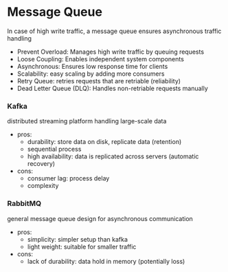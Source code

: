 # Message Queue


In case of high write traffic, a message queue ensures asynchronous traffic handling

* Prevent Overload: Manages high write traffic by queuing requests
* Loose Coupling: Enables independent system components
* Asynchronous: Ensures low response time for clients
* Scalability: easy scaling by adding more consumers
* Retry Queue: retries requests that are retriable (reliability)
* Dead Letter Queue (DLQ): Handles non-retriable requests manually

### Kafka
distributed streaming platform handling large-scale data

* pros:
    * durability: store data on disk, replicate data (retention)
    * sequential process
    * high availability: data is replicated across servers (automatic recovery)
* cons:
    * consumer lag: process delay
    * complexity

### RabbitMQ
general message queue design for asynchronous communication

* pros:
    * simplicity: simpler setup than kafka
    * light weight: suitable for smaller traffic
* cons:
    * lack of durability: data hold in memory (potentially loss)
 